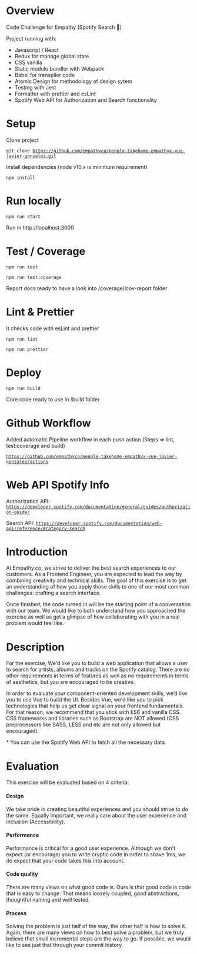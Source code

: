 # Overview

Code Challenge for Empathy (Spotify Search :musical_note:)

Project running with:

- Javascript / React
- Redux for manage global state
- CSS vanilla
- Static module bundler with Webpack
- Babel for transpiler code
- Atomic Design for methodology of design sytem
- Testing with Jest
- Formatter with prettier and esLint
- Spotify Web API for Authorization and Search functionality

# Setup

Clone project

<code>git clone https://github.com/empathyco/people-takehome-empathyx-vue-javier-gonzalez.git
</code>

Install dependencies (node v10.x is minimum requirement)

<code>npm install</code>

# Run locally

<code>npm run start</code>

Run in http://localhost:3000

# Test / Coverage

<code>npm run test</code>

<code>npm run test:coverage</code>

Report docs ready to have a look into /coverage/lcov-report folder

# Lint & Prettier

It checks code with esLint and prettier

<code>npm run lint</code>

<code>npm run prettier</code>

# Deploy

<code>npm run build</code>

Core code ready to use in /build folder

# Github Workflow

Added automatic Pipeline workflow in each push action (Steps => lint, test:coverage and build)

<code>https://github.com/empathyco/people-takehome-empathyx-vue-javier-gonzalez/actions</code>

# Web API Spotify Info

Authorization API: <code>https://developer.spotify.com/documentation/general/guides/authorization-guide/</code>

Search API: <code>https://developer.spotify.com/documentation/web-api/reference/#category-search</code>

# Introduction

At Empathy.co, we strive to deliver the best search experiences to our customers. As a Frontend Engineer, you are expected to lead the way by combining creativity and technical skills. The goal of this exercise is to get an understanding of how you apply those skills to one of our most common challenges: crafting a search interface.

Once finished, the code turned in will be the starting point of a conversation with our team. We would like to both understand how you approached the exercise as well as get a glimpse of how collaborating with you in a real problem would feel like.

# Description

For the exercise, We'd like you to build a web application that allows a user to search for artists, albums and tracks on the Spotify catalog. There are no other requirements in terms of features as well as no requirements in terms of aesthetics, but you are encouraged to be creative.

In order to evaluate your component-oriented development skills, we’d like you to use Vue to build the UI. Besides Vue, we'd like you to pick technologies that help us get clear signal on your frontend fundamentals. For that reason, we recommend that you stick with ES6 and vanilla CSS. CSS frameworks and libraries such as Bootstrap are NOT allowed (CSS preprocessors like SASS, LESS and etc are not only allowed but encouraged).

\* You can use the Spotify Web API to fetch all the necessary data.

# Evaluation

This exercise will be evaluated based on 4 criteria:

#### Design

We take pride in creating beautiful experiences and you should strive to do the same. Equally important, we really care about the user experience and inclusion (Accessibility).

#### Performance

Performance is critical for a good user experience. Although we don't expect (or encourage) you to write cryptic code in order to shave 1ms, we do expect that your code takes this into account.

#### Code quality

There are many views on what good code is. Ours is that good code is code that is easy to change. That means loosely coupled, good abstractions, thoughtful naming and well tested.

#### Process

Solving the problem is just half of the way, the other half is how to solve it. Again, there are many views on how to best solve a problem, but we truly believe that small incremental steps are the way to go. If possible, we would like to see just that through your commit history.

